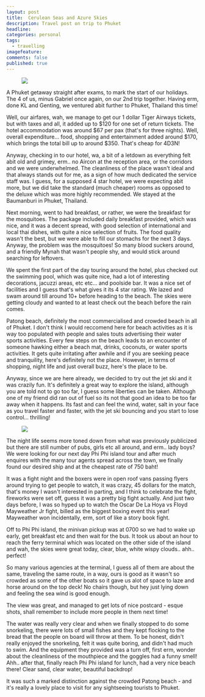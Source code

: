 ```yaml
---
layout: post
title:  Cerulean Seas and Azure Skies
description: Travel post on trip to Phuket
headline:  
categories: personal
tags:
  - travelling
imagefeature: 
comments: false
published: true
---
```


<figure>
<a href="http://2.bp.blogspot.com/_m5e8Pqc8k3c/RkJ6lQ38j0I/AAAAAAAABFM/Xpv6fuDupe8/s2048/main1.jpg"><img src="http://2.bp.blogspot.com/_m5e8Pqc8k3c/RkJ6lQ38j0I/AAAAAAAABFM/Xpv6fuDupe8/s800/main1.jpg"></a>
</figure>

A Phuket getaway straight after exams, to mark the start of our holidays. The 4 of us, minus Gabriel once again, on our 2nd trip together. Having erm, done KL and Genting, we ventured abit further to Phuket, Thailand this time!

Well, our airfares, wah, we manage to get our 1 dollar Tiger Airways tickets, but with taxes and all, it added up to $120 for one set of return tickets. The hotel accommodation was around $67 per pax (that's for three nights). Well, overall expenditure... food, shopping and entertainment added around $170, which brings the total bill up to around $350. That's cheap for 4D3N!

Anyway, checking in to our hotel, wa, a bit of a letdown as everything felt abit old and grimey, erm.. no Aircon at the reception area, or the corridors and we were underwhelmed. The cleanliness of the place wasn't ideal and that always stands out for me, as a sign of how much dedicated the service staff was. I guess, for a supposed 4 star hotel, we were expecting abit more, but we did take the standard (much cheaper) rooms as opposed to the deluxe which was more highly recommended. We stayed at the Baumanburi in Phuket, Thailand.

Next morning, went to had breakfast, or rather, we were the breakfast for the mosquitoes. The package included daily breakfast provided, which was nice, and it was a decent spread, with good selection of international and local thai dishes, with quite a nice selection of fruits. The food quality wasn't the best, but we were able to fill our stomachs for the next 3 days. Anyway, the problem was the mosquitoes! So many blood suckers around, and a friendly Mynah that wasn't people shy, and would stick around searching for leftovers.

We spent the first part of the day touring around the hotel, plus checked out the swimming pool, which was quite nice, had a lot of interesting decorations, jacuzzi areas, etc etc... and poolside bar. It was a nice set of facilities and I guess that's what gives it its 4 star rating. We lazed and swam around till around 10+ before heading to the beach. The skies were getting cloudy and wanted to at least check out the beach before the rain comes.

Patong beach, definitely the most commercialised and crowded beach in all of Phuket. I don't think I would reccomend here for beach activities as it is way too populated with people and sales touts advertising their water sports activities. Every few steps on the beach leads to an encounter of someone hawking either a beach mat, drinks, coconuts, or water sports activities. It gets quite irritating after awhile and if you are seeking peace and tranquility, here's definitely not the place. However, in terms of shopping, night life and just overall buzz, here's the place to be.

Anyway, since we are here already, we decided to try out the jet ski and it was crazily fun. It's definitely a great way to explore the island, although you are told not to go too far, I guess some liberties can be taken. Although one of my friend did ran out of fuel so its not that good an idea to be too far away when it happens. Its fast and can feel the wind, water, salt in your face as you travel faster and faster, with the jet ski bouncing and you start to lose control... thrilling!

<figure>
<a href="http://2.bp.blogspot.com/_m5e8Pqc8k3c/RkMelA38j2I/AAAAAAAABFc/guk3eT-DyCQ/s1600/DSCN0260.JPG"><img src="http://2.bp.blogspot.com/_m5e8Pqc8k3c/RkMelA38j2I/AAAAAAAABFc/guk3eT-DyCQ/s800/DSCN0260.JPG"></a>
</figure>

The night life seems more toned down from what was previously publicized but there are still number of pubs, girls etc all around, and erm.. lady boys? We were looking for our next day Phi Phi island tour and after much enquires with the many tour agents spread across the town, we finally found our desired ship and at the cheapest rate of 750 baht!

It was a fight night and the boxers were in open roof vans passing flyers around trying to get people to watch, it was crazy, 45 dollars for the match, that's money I wasn't interested in parting, and I think to celebrate the fight, fireworks were set off, guess it was a pretty big fight actually. And just two days before, I was so hyped up to watch the Oscar De La Hoya vs Floyd Mayweather Jr fight, billed as the biggest boxing event this year! Mayweather won incidentally, erm, sort of like a story book fight.

Off to Phi Phi island, the minivan pickup was at 0700 so we had to wake up early, get breakfast etc and then wait for the bus. It took us about an hour to reach the ferry terminal which was located on the other side of the island and wah, the skies were great today, clear, blue, white wispy clouds.. ahh.. perfect!

So many various agencies at the terminal, I guess all of them are about the same, traveling the same route, in a way, ours is good as it wasn't so crowded as some of the other boats so it gave us alot of space to laze and horse around on the top deck! No chairs though, but hey just lying down and feeling the sea wind is good enough.

The view was great, and managed to get lots of nice postcard - esque shots, shall remember to include more people in them next time!

The water was really very clear and when we finally stopped to do some snorkeling, there were lots of small fishes and they kept flocking to the bread that the people on board will throw at them. To be honest, didn't really enjoyed the snorkeling, felt it was quite boring, and didn't had much to swim. And the equipment they provided was a turn off, first erm, wonder about the cleanliness of the mouthpiece and the goggles had a funny smell! Ahh.. after that, finally reach Phi Phi island for lunch, had a very nice beach there! Clear sand, clear water, beautiful backdrop!

It was such a marked distinction against the crowded Patong beach - and it's really a lovely place to visit for any sightseeing tourists to Phuket.
